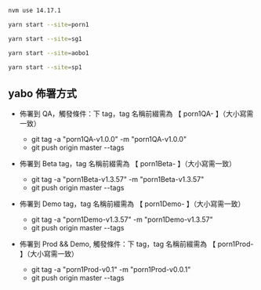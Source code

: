 ```sh
nvm use 14.17.1
```

```sh
yarn start --site=porn1
```

```sh
yarn start --site=sg1
```

```sh
yarn start --site=aobo1
```

```sh
yarn start --site=sp1
```

## yabo 佈署方式

- 佈署到 QA，觸發條件：下 tag，tag 名稱前綴需為 【 porn1QA- 】（大小寫需一致）
  - git tag -a "porn1QA-v1.0.0" -m "porn1QA-v1.0.0"
  - git push origin master --tags
- 佈署到 Beta tag，tag 名稱前綴需為 【 porn1Beta- 】（大小寫需一致）
  - git tag -a "porn1Beta-v1.3.57" -m "porn1Beta-v1.3.57"
  - git push origin master --tags
- 佈署到 Demo tag，tag 名稱前綴需為 【 porn1Demo- 】（大小寫需一致）

  - git tag -a "porn1Demo-v1.3.57" -m "porn1Demo-v1.3.57"
  - git push origin master --tags

- 佈署到 Prod && Demo, 觸發條件：下 tag，tag 名稱前綴需為 【 porn1Prod- 】（大小寫需一致）
  - git tag -a "porn1Prod-v0.1" -m "porn1Prod-v0.0.1"
  - git push origin master --tags
